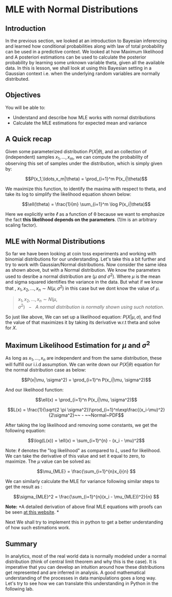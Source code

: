 
# MLE with Normal Distributions

## Introduction
In the previous section, we looked at an introduction to Bayesian inferencing and learned how conditional probabilities along with law of total probability can be used in a predictive context. We looked at how Maximum likelihood and A posteriori estimations can be used to calculate the posterior probability by learning some unknown variable theta, given all the available data.  In this is lesson, we shall look at using this Bayesian setting in a Gaussian context i.e. when the underlying random variables are normally distributed. 

## Objectives
You will be able to:

* Understand and describe how MLE works with normal distributions
* Calculate the MLE estimations for expected mean and variance 

## A Quick recap

Given some parameterized distribution $P(X|θ)$, and an collection of (independent) samples $x_1,…,x_m$, we can compute the probability of observing this set of samples under the distribution, which is simply given by:


$$P(x_1,\ldots,x_m|\theta) = \prod_{i=1}^m P(x_i|\theta)$$



We maximize this function, to identify the maxima with respect to theta, and take its log to simplify the likelihood equation shown below:

$$\ell(\theta) = \frac{1}{m} \sum_{i=1}^m \log P(x_i|\theta)$$

Here we explicitly write $ℓ$ as a function of θ because we want to emphasize the fact **this likelihood depends on the parameters**. (1/m is an arbitrary scaling factor). 

## MLE with Normal Distributions

So far we have been looking at coin toss experiments and working with binomial distributions for our understanding. Let's take this a bit further and try to work with Gaussian/Normal distributions. Now consider the same idea as shown above, but with a Normal distribution. We know the parameters used to desribe a normal distribution are $(\mu~and~\sigma^2)$. Where $\mu$ is the mean and sigma squared identifies the variance in the data. But what if we know that , $x_1, x_2, ..., x_n ∼ N(\mu, \sigma^2)$ in this case but we dont know the value of $\mu$.

>$x_1, x_2, ..., x_n ∼ N(\mu, \sigma^2)~~~-~~~ A~normal~distribution~is~normally~shown~using~such~notation.$ 

So just like above, We can set up a likelihood equation: $P(X|\mu, \sigma)$, and find the value of that maximizes it by taking its derivative w.r.t theta and solve for $X$. 

## Maximum Likelihood Estimation for $\mu$ and $\sigma^2$

As long as $x_1, ..., x_n$ are independent and from the same distribution, these will fulfill our i.i.d assumption.  We can write down our $P(X|\theta)$ equation for the normal distribution case as below:

$$P(x|\mu, \sigma^2) = \prod_{i=1}^n P(x_i|\mu, \sigma^2)$$

And our likelihood function:

$$\ell(x) = \prod_{i=1}^n P(x_i|\mu, \sigma^2)$$

$$L(x) = \frac{1}{\sqrt{2  \pi  \sigma^2}}\prod_{i=1}^n\exp\frac{(x_i-\mu)^2}{2\sigma^2}~~ - ~~Normal~PDF$$ 

After taking the log likelihood and removing some constants, we get the following equation:

$$\log(L(x)) = \ell(x) ∝ \sum_{i=1}^{n} - (x_i - \mu)^2$$

Note: $\ell$ denotes the "log likelihood" as compared to $L$, used for likelihood. 
We can take the derivative of this value and set it equal to zero, to maximize. The $\mu$ value can be solved as:

$$\mu_{MLE} = \frac{\sum_{i=1}^{n}x_i}{n} $$

We can similarly calculate the MLE for variance following similar steps to get the result as :

$$\sigma_{MLE}^2 = \frac{\sum_{i=1}^{n}(x_i - \mu_{MLE})^2}{n} $$

**Note:** *A detailed derivation of above final MLE equations with proofs can be seen [at this website](https://www.statlect.com/fundamentals-of-statistics/normal-distribution-maximum-likelihood). *

Next We shall try to implement this in python to get a better understanding of how such estimations work. 


## Summary 

In analytics, most of the real world data is normally modeled under a normal distribution (think of central limit theorem and why this is the case). It is imperative that you can develop an intuition around how these distributions get represented and are inferred in analysis. A good mathematical understanding of the processes in data manipulations goes a long way. Let's try to see how we can translate this understanding in Python in the following lab. 
